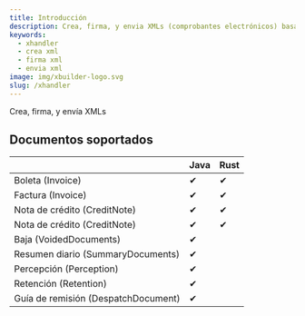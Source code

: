```yaml
---
title: Introducción
description: Crea, firma, y envia XMLs (comprobantes electrónicos) basados en UBL y según lo requerido por la SUNAT
keywords:
  - xhandler
  - crea xml
  - firma xml
  - envia xml
image: img/xbuilder-logo.svg
slug: /xhandler
---
```


Crea, firma, y envía XMLs

## Documentos soportados

|                                     | Java | Rust |
| ----------------------------------- | ---- | ---- |
| Boleta (Invoice)                    | ✔    | ✔    |
| Factura (Invoice)                   | ✔    | ✔    |
| Nota de crédito (CreditNote)        | ✔    | ✔    |
| Nota de crédito (CreditNote)        | ✔    | ✔    |
| Baja (VoidedDocuments)              | ✔    |      |
| Resumen diario (SummaryDocuments)   | ✔    |      |
| Percepción (Perception)             | ✔    |      |
| Retención (Retention)               | ✔    |      |
| Guía de remisión (DespatchDocument) | ✔    |      |
